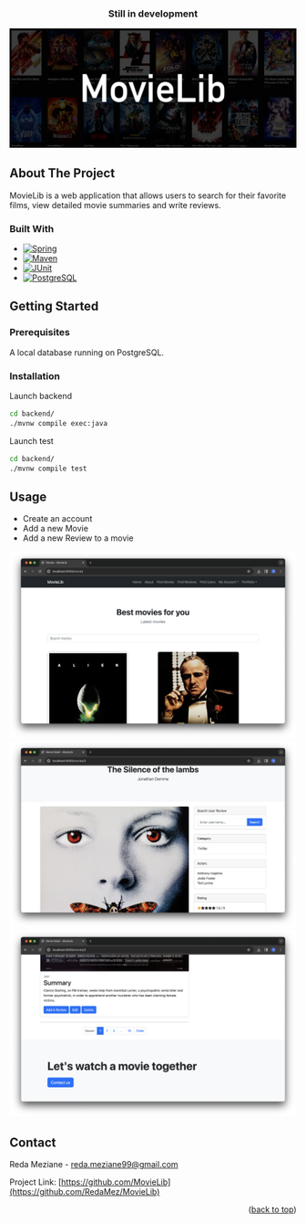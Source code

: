 
<h3 align="center">Still in development</h3>

[![](./res/movielib-home.png)](./res/movielib-home.png)

<!-- ABOUT THE PROJECT -->
## About The Project

MovieLib is a web application that allows users to search for their favorite films, 
view detailed movie summaries and write reviews.

### Built With

* [![Spring][Spring.io]][Spring-url]
* [![Maven][Maven.com]][Maven-url]
* [![JUnit][JUnit.com]][JUnit-url]
* [![PostgreSQL][PostgreSQL.org]][PostgreSQL-url]

<!-- GETTING STARTED -->
## Getting Started

### Prerequisites

A local database running on PostgreSQL.

### Installation

Launch backend
```sh
cd backend/
./mvnw compile exec:java
```

Launch test
```sh
cd backend/
./mvnw compile test
```

<!-- USAGE -->
## Usage

- Create an account
- Add a new Movie
- Add a new Review to a movie

[![](./res/movielib-homepage-screenshot.png)](./res/movielib-homepage-screenshot.png)
[![](./res/movielib-detail-screenshot.png)](./res/movielib-detail-screenshot.png)
[![](./res/movielib-detail-screenshot2.png)](./res/movielib-detail-screenshot2.png)

<!-- CONTACT -->
## Contact

Reda Meziane - reda.meziane99@gmail.com

Project Link: [https://github.com/MovieLib](https://github.com/RedaMez/MovieLib)

<p align="right">(<a href="#readme-top">back to top</a>)</p>

<!-- MARKDOWN LINKS & IMAGES -->
<!-- https://www.markdownguide.org/basic-syntax/#reference-style-links -->
[Spring.io]: https://img.shields.io/badge/spring-6DB33F?style=for-the-badge&logo=spring&logoColor=white
[Spring-url]: https://spring.io
[Maven.com]: https://img.shields.io/badge/Maven-C71A36?style=for-the-badge&logo=apachemaven&logoColor=white
[Maven-url]: https://apache.org
[JUnit.com]: https://img.shields.io/badge/JUnit5-25A162?style=for-the-badge&logo=junit5&logoColor=white
[JUnit-url]: https://junit.org
[PostgreSQL.org]: https://img.shields.io/badge/postgresql-4169E1?style=for-the-badge&logo=postgresql&logoColor=white
[PostgreSQL-url]: https://postgresql.org
